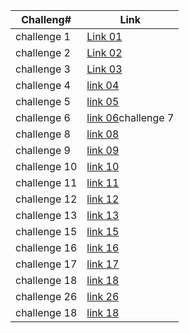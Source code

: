 
Challeng# | Link
---------|---------
challenge 1    |[Link 01](https://github.com/MohammedGhafri/data-structures-and-algorithms-python/blob/master/data_structures_and_algorithms/challenges/array_reverse)
challenge 2    |[Link 02](https://github.com/MohammedGhafri/data-structures-and-algorithms-python/blob/master/data_structures_and_algorithms/challenges/array_shift)
challenge 3    |[Link 03](https://github.com/MohammedGhafri/data-structures-and-algorithms-python/blob/master/data_structures_and_algorithms/challenges/array_binary_search)
challenge 4    |[link 04](https://github.com/MohammedGhafri/data-structures-and-algorithms-python/blob/master/data_structures_and_algorithms/challenges/challenge_four)
challenge 5    |[link 05](https://github.com/MohammedGhafri/data-structures-and-algorithms-python/blob/master/data_structures_and_algorithms/challenges/linked_list)
challenge 6    |[link 06](https://github.com/MohammedGhafri/data-structures-and-algorithms-python/blob/master/data_structures_and_algorithms/challenges/linked_list)challenge 7    |[link 07](https://github.com/MohammedGhafri/data-structures-and-algorithms-python/blob/master/data_structures_and_algorithms/challenges/linked_list)
challenge 8    |[link 08](https://github.com/MohammedGhafri/data-structures-and-algorithms-python/blob/master/data_structures_and_algorithms/challenges/linked_list)
challenge 9    |[link 09](https://github.com/MohammedGhafri/data-structures-and-algorithms-python/blob/master/data_structures_and_algorithms/challenges/linked_list)
challenge 10   |[link 10](https://github.com/MohammedGhafri/data-structures-and-algorithms-python/blob/master/data_structures_and_algorithms/challenges/linked_list)
challenge 11   |[link 11](https://github.com/MohammedGhafri/data-structures-and-algorithms-python/blob/master/data_structures_and_algorithms/challenges/linked_list)
challenge 12   |[link 12](https://github.com/MohammedGhafri/data-structures-and-algorithms-python/blob/master/data_structures_and_algorithms/challenges/linked_list)
challenge 13   |[link 13](https://github.com/MohammedGhafri/data-structures-and-algorithms-python/blob/master/data_structures_and_algorithms/challenges/linked_list)
challenge 15   |[link 15](https://github.com/MohammedGhafri/data-structures-and-algorithms-python/blob/master/data_structures_and_algorithms/challenges/tree)
challenge 16   |[link 16](https://github.com/MohammedGhafri/data-structures-and-algorithms-python/blob/master/data_structures_and_algorithms/challenges/tree)
challenge 17   |[link 17](https://github.com/MohammedGhafri/data-structures-and-algorithms-python/blob/master/data_structures_and_algorithms/challenges/tree)
challenge 18   |[link 18](https://github.com/MohammedGhafri/data-structures-and-algorithms-python/blob/master/data_structures_and_algorithms/challenges/fizz_buzz_tree)
challenge 26   |[link 26](https://github.com/MohammedGhafri/data-structures-and-algorithms-python/blob/master/data_structures_and_algorithms/challenges/insertion_sort)
challenge 18   |[link 18](https://github.com/MohammedGhafri/data-structures-and-algorithms-python/blob/master/data_structures_and_algorithms/challenges/fizz_buzz_tree)
